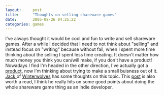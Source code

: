 ```yaml
---
layout:     post
title:      "Thoughts on selling shareware games"
date:       2005-08-26 04:25:22
categories: games
---
```

I've always thought it would be cool and fun to write and sell shareware games. After a while I decided that I need to not think about "selling" and instead focus on "writing" because without fail, when I spent more time thinking about the selling I spent less time creating. It doesn't matter how much money you think you can/will make, if you don't have a product! Nowadays I find I'm headed in the other direction, I've actually got a [ product](http://ironboundsoftware.com/passwordmaker.html), now I'm thinking about trying to make a small buisness out of it. [Jack ](http://www.winterwolves.net/blog/2005/08/giving-up-even-before-trying.html) of [Winterwolves](http://www.winterwolves.com/) has some thoughts on this topic. This [post](http://www.winterwolves.net/blog/2005/03/indie-developers-wannabe.html) is also worth a read, I think he really hits on some good points about doing the whole shareware game thing as an indie developer.
